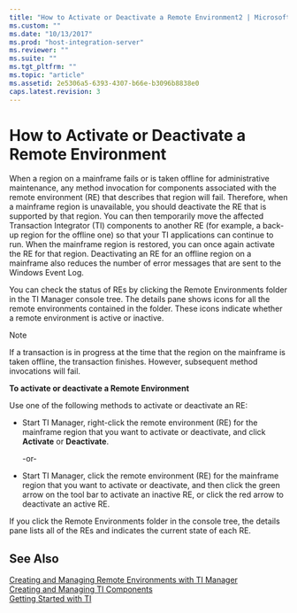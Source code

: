 ```yaml
---
title: "How to Activate or Deactivate a Remote Environment2 | Microsoft Docs"
ms.custom: ""
ms.date: "10/13/2017"
ms.prod: "host-integration-server"
ms.reviewer: ""
ms.suite: ""
ms.tgt_pltfrm: ""
ms.topic: "article"
ms.assetid: 2e5306a5-6393-4307-b66e-b3096b8838e0
caps.latest.revision: 3
---
```

# How to Activate or Deactivate a Remote Environment
When a region on a mainframe fails or is taken offline for administrative maintenance, any method invocation for components associated with the remote environment (RE) that describes that region will fail. Therefore, when a mainframe region is unavailable, you should deactivate the RE that is supported by that region. You can then temporarily move the affected Transaction Integrator (TI) components to another RE (for example, a back-up region for the offline one) so that your TI applications can continue to run. When the mainframe region is restored, you can once again activate the RE for that region. Deactivating an RE for an offline region on a mainframe also reduces the number of error messages that are sent to the Windows Event Log.  
  
 You can check the status of REs by clicking the Remote Environments folder in the TI Manager console tree. The details pane shows icons for all the remote environments contained in the folder. These icons indicate whether a remote environment is active or inactive.  
  
> [!NOTE]
>  If a transaction is in progress at the time that the region on the mainframe is taken offline, the transaction finishes. However, subsequent method invocations will fail.  
  
 **To activate or deactivate a Remote Environment**  
  
 Use one of the following methods to activate or deactivate an RE:  
  
-   Start TI Manager, right-click the remote environment (RE) for the mainframe region that you want to activate or deactivate, and click **Activate** or **Deactivate**.  
  
     -or-  
  
-   Start TI Manager, click the remote environment (RE) for the mainframe region that you want to activate or deactivate, and then click the green arrow on the tool bar to activate an inactive RE, or click the red arrow to deactivate an active RE.  
  
 If you click the Remote Environments folder in the console tree, the details pane lists all of the REs and indicates the current state of each RE.  
  
## See Also  
 [Creating and Managing Remote Environments with TI Manager](../core/creating-and-managing-remote-environments-with-ti-manager.md)   
 [Creating and Managing TI Components](../core/creating-and-managing-ti-components.md)   
 [Getting Started with TI](../core/getting-started-with-ti.md)